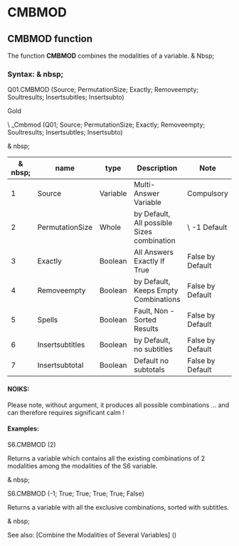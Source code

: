 # CMBMOD

## CMBMOD function

The function **CMBMOD** combines the modalities of a variable. & Nbsp;

### Syntax: & nbsp;

Q01.CMBMOD (Source; PermutationSize; Exactly; Removeempty; Soultresults; Insertsubitles; Insertsubto)

Gold

\ _Cmbmod (Q01; Source; PermutationSize; Exactly; Removeempty; Soultresults; Insertsubtles; Insertsubto)

& nbsp;

| & nbsp; | **name** | **type** | **Description** | **Note** |
| --- | --- | --- | --- | --- |
| &#49; | Source | Variable | Multi-Answer Variable | Compulsory |
| &#50; | PermutationSize | Whole | by Default, All possible Sizes combination | \ -1 Default |
| &#51; | Exactly | Boolean | All Answers Exactly If True | False by Default |
| &#52; | Removeempty | Boolean | by Default, Keeps Empty Combinations | False by Default |
| &#53; | Spells | Boolean | Fault, Non -Sorted Results | False by Default |
| &#54; | Insertsubtitles | Boolean | by Default, no subtitles | False by Default |
| &#55; | Insertsubtotal | Boolean | Default no subtotals | False by Default |

#### NOIKS:

Please note, without argument, it produces all possible combinations ... and can therefore requires significant calm \!

#### Examples:

S6.CMBMOD (2)

Returns a variable which contains all the existing combinations of 2 modalities among the modalities of the S6 variable.

& nbsp;

S6.CMBMOD (-1; True; True; True; True; False)

Returns a variable with all the exclusive combinations, sorted with subtitles.

& nbsp;

See also: [Combine the Modalities of Several Variables] (<Combine Themodalites of the Days1.md>)